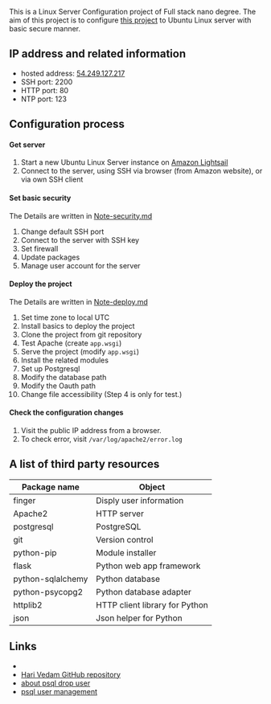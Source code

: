 This is a Linux Server Configuration project of Full stack nano degree.
The aim of this project is to configure [this project](https://github.com/YukinoKoh/fsnd-catalog) to Ubuntu Linux server with basic secure manner.

## IP address and related information
- hosted address: [54.249.127.217](http://54.249.127.217/)
- SSH port: 2200 
- HTTP port: 80
- NTP port: 123

## Configuration process
#### Get server
1. Start a new Ubuntu Linux Server instance on [Amazon Lightsail](https://lightsail.aws.amazon.com)
2. Connect to the server, using SSH via browser (from Amazon website), or via own SSH client
#### Set basic security 
The Details are written in [Note-security.md](Note-security.md) 
1. Change default SSH port
2. Connect to the server with SSH key
3. Set firewall
4. Update packages
5. Manage user account for the server 
#### Deploy the project
The Details are written in [Note-deploy.md](Note-deploy.md) 
1. Set time zone to local UTC
2. Install basics to deploy the project
3. Clone the project from git repository
4. Test Apache (create `app.wsgi`)
5. Serve the project (modify `app.wsgi`)
6. Install the related modules
7. Set up Postgresql
8. Modify the database path
9. Modify the Oauth path
10. Change file accessibility 
(Step 4 is only for test.)
#### Check the configuration changes
1. Visit the public IP address from a browser.
2. To check error, visit `/var/log/apache2/error.log`


## A list of third party resources
| Package name         | Object                          |
|----------------------|---------------------------------|
| finger               | Disply user information         |
| Apache2              | HTTP server                     |
| postgresql           | PostgreSQL                      | 
| git                  | Version control                 |
| python-pip           | Module installer                |
| flask                | Python web app framework        |
| python-sqlalchemy    | Python database                 |
| python-psycopg2      | Python database adapter         |
| httplib2             | HTTP client library for Python  |
| json                 | Json helper for Python          |

## Links
- [](https://github.com/ghoshabhi/P5-Linux-Config)
- [Hari Vedam GitHub repository](https://github.com/harushimo/linux-server-configuration)
- [about psql drop user](https://stackoverflow.com/questions/3023583/postgresql-how-to-quickly-drop-a-user-with-existing-privileges)
- [psql user management](https://www.a2hosting.com/kb/developer-corner/postgresql/managing-postgresql-databases-and-users-from-the-command-line#Deleting-PostgreSQL-users)
